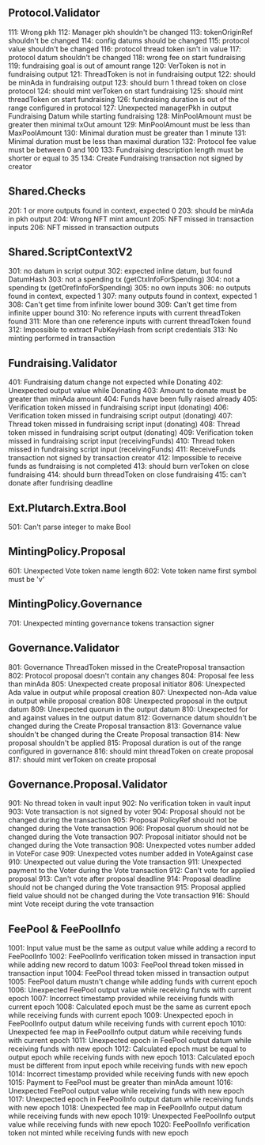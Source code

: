 ## Protocol.Validator
111: Wrong pkh
112: Manager pkh shouldn't be changed
113: tokenOriginRef shouldn't be changed
114: config datums should be changed
115: protocol value shouldn't be changed
116: protocol thread token isn't in value
117: protocol datum shouldn't be changed
118: wrong fee on start fundraising
119: fundraising goal is out of amount range
120: VerToken is not in fundraising output
121: ThreadToken is not in fundraising output
122: should be minAda in fundraising output
123: should burn 1 thread token on close protocol
124: should mint verToken on start fundraising
125: should mint threadToken on start fundraising
126: fundraising duration is out of the range configured in protocol
127: Unexpected managerPkh in output Fundraising Datum while starting fundraising
128: MinPoolAmount must be greater then minimal txOut amount
129: MinPoolAmount must be less than MaxPoolAmount
130: Minimal duration must be greater than 1 minute
131: Minimal duration must be less than maximal duration
132: Protocol fee value must be between 0 and 100 
133: Fundraising description length must be shorter or equal to 35
134: Create Fundraising transaction not signed by creator

## Shared.Checks
201: 1 or more outputs found in context, expected 0
203: should be minAda in pkh output
204: Wrong NFT mint amount
205: NFT missed in transaction inputs
206: NFT missed in transaction outputs

## Shared.ScriptContextV2
301: no datum in script output
302: expected inline datum, but found DatumHash
303: not a spending tx (getCtxInfoForSpending)
304: not a spending tx (getOrefInfoForSpending)
305: no own inputs
306: no outputs found in context, expected 1
307: many outputs found in context, expected 1
308: Can't get time from infinite lower bound
309: Can't get time from infinite upper bound
310: No reference inputs with current threadToken found
311: More than one reference inputs with current threadToken found
312: Impossible to extract PubKeyHash from script credentials
313: No minting performed in transaction

## Fundraising.Validator
401: Fundraising datum change not expected while Donating
402: Unexpected output value while Donating
403: Amount to donate must be greater than minAda amount
404: Funds have been fully raised already
405: Verification token missed in fundraising script input (donating)
406: Verification token missed in fundraising script output (donating)
407: Thread token missed in fundraising script input (donating)
408: Thread token missed in fundraising script output (donating)
409: Verification token missed in fundraising script input (receivingFunds)
410: Thread token missed in fundraising script input (receivingFunds)
411: ReceiveFunds transaction not signed by transaction creator
412: Impossible to receive funds as fundraising is not completed
413: should burn verToken on close fundraising
414: should burn threadToken on close fundraising
415: can't donate after fundrising deadline

## Ext.Plutarch.Extra.Bool
501: Can't parse integer to make Bool

## MintingPolicy.Proposal
601: Unexpected Vote token name length
602: Vote token name first symbol must be 'v'

## MintingPolicy.Governance
701: Unexpected minting governance tokens transaction signer

## Governance.Validator
801: Governance ThreadToken missed in the CreateProposal transaction
802: Protocol proposal doesn't contain any changes
804: Proposal fee less than minAda
805: Unexpected create proposal initiator
806: Unexpected Ada value in output while proposal creation
807: Unexpected non-Ada value in output while proposal creation
808: Unexpected proposal in the output datum
809: Unexpected quorum in the output datum
810: Unexpected for and against values in tne output datum
812: Governance datum shouldn't be changed during the Create Proposal transaction
813: Governance value shouldn't be changed during the Create Proposal transaction
814: New proposal shouldn't be applied
815: Proposal duration is out of the range configured in governance
816: should mint threadToken on create proposal
817: should mint verToken on create proposal

## Governance.Proposal.Validator
901: No thread token in vault input
902: No verification token in vault input
903: Vote transaction is not signed by voter 
904: Proposal should not be changed during the transaction
905: Proposal PolicyRef should not be changed during the Vote transaction
906: Proposal quorum should not be changed during the Vote transaction
907: Proposal initiator should not be changed during the Vote transaction
908: Unexpected votes number added in VoteFor case
909: Unexpected votes number added in VoteAgainst case
910: Unexpected out value during the Vote transaction
911: Unexpected payment to the Voter during the Vote transaction
912: Can't vote for applied proposal
913: Can't vote after proposal deadline
914: Proposal deadline should not be changed during the Vote transaction
915: Proposal applied field value should not be changed during the Vote transaction
916: Should mint Vote receipt during the vote transaction

## FeePool & FeePoolInfo
1001: Input value must be the same as output value while adding a record to FeePoolInfo
1002: FeePoolInfo verification token missed in transaction input while adding new record to datum
1003: FeePool thread token missed in transaction input
1004: FeePool thread token missed in transaction output
1005: FeePool datum mustn't change while adding funds with current epoch
1006: Unexpected FeePool output value while receiving funds with current epoch
1007: Incorrect timestamp provided while receiving funds with current epoch
1008: Calculated epoch must be the same as current epoch while receiving funds with current epoch
1009: Unexpected epoch in FeePoolInfo output datum while receiving funds with current epoch
1010: Unexpected fee map in FeePoolInfo output datum while receiving funds with current epoch
1011: Unexpected epoch in FeePool output datum while receiving funds with new epoch
1012: Calculated epoch must be equal to output epoch while receiving funds with new epoch
1013: Calculated epoch must be different from input epoch while receiving funds with new epoch
1014: Incorrect timestamp provided while receiving funds with new epoch
1015: Payment to FeePool must be greater than minAda amount
1016: Unexpected FeePool output value while receiving funds with new epoch
1017: Unexpected epoch in FeePoolInfo output datum while receiving funds with new epoch
1018: Unexpected fee map in FeePoolInfo output datum while receiving funds with new epoch
1019: Unexpected FeePoolInfo output value while receiving funds with new epoch
1020: FeePoolInfo verification token not minted while receiving funds with new epoch
